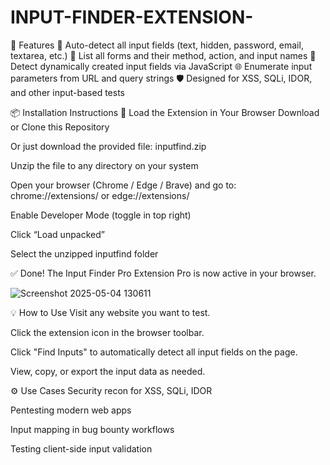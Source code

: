# INPUT-FINDER-EXTENSION-
🚀 Features 🔎 Auto-detect all input fields (text, hidden, password, email, textarea, etc.)  📜 List all forms and their method, action, and input names  🧠 Detect dynamically created input fields via JavaScript  🌐 Enumerate input parameters from URL and query strings  🛡️ Designed for XSS, SQLi, IDOR, and other input-based tests  


📦 Installation Instructions
🧩 Load the Extension in Your Browser
Download or Clone this Repository

Or just download the provided file: inputfind.zip

Unzip the file to any directory on your system

Open your browser (Chrome / Edge / Brave) and go to:
chrome://extensions/ or edge://extensions/

Enable Developer Mode (toggle in top right)

Click “Load unpacked”

Select the unzipped inputfind folder

✅ Done! The Input Finder Pro Extension Pro is now active in your browser.




![Screenshot 2025-05-04 130611](https://github.com/user-attachments/assets/e9761315-5492-4080-bcfb-919e365a1cc7)



💡 How to Use
Visit any website you want to test.

Click the extension icon in the browser toolbar.

Click "Find Inputs" to automatically detect all input fields on the page.

View, copy, or export the input data as needed.

⚙️ Use Cases
Security recon for XSS, SQLi, IDOR

Pentesting modern web apps

Input mapping in bug bounty workflows

Testing client-side input validation


